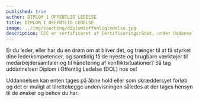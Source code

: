 ```yaml
---
published: true
author: DIPLOM I OFFENTLIG LEDELSE
title: DIPLOM I OFFENTLIG LEDELSE
image: ../img/coaching/diplomioffenligledelse.jpg
description: CCC er certificeret af Certificeringsrådet, under Uddannelses- og Forskningsministeriet, og udbyder en række fag på uddannelsen Diplom i offentlig ledelse. Hos os er uddannelsen fleksibel – du bestemmer selv hvornår du ønsker at starte og i hvilken rækkefølge du tager fagene.
---
```


Er du leder, eller har du en drøm om at bliver det, og trænger til at få styrket dine lederkompetencer, og samtidig få de nyeste og brugbare værktøjer til medarbejdersamtaler og til håndtering af konfliktsituationer? Så tag uddannelsen Diplom i Offentlig Ledelse (DOL) hos os!

Uddannelsen kan enten tages på åbne hold eller som skræddersyet forløb og det er muligt at tilrettelægge undervisningen således at der tages hensyn til de ønsker og behov du har.